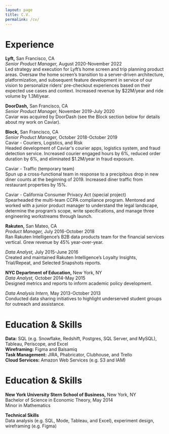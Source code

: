 ```yaml
---
layout: page
title: C.V.
permalink: /cv/
---
```

Experience
==
**Lyft,** San Francisco, CA  
*Senior Product Manager,* August 2020-November 2022  
Led strategy and execution for Lyft’s home screen and trip planning product areas. Oversaw the home screen’s transition to a server-driven architecture, platformization, and subsequent feature development in service of our vision to personalize riders’ pre-checkout experiences based on their expected use cases and context. Increased revenue by $22M/year and ride volume by 1.3M/year.  
  
**DoorDash,** San Francisco, CA  
*Senior Product Manager,* November 2019-July 2020  
Caviar was acquired by DoorDash (see the Block section below for details about my work on Caviar).  
  
**Block,** San Francisco, CA   
*Senior Product Manager,* October 2018-October 2019  
Caviar - Couriers, Logistics, and Risk   
Headed development of Caviar's courier apps, logistics system, and fraud detection service. Increased courier engaged hours by 6%, reduced order duration by 6%, and eliminated $1.2M/year in fraud exposure.  
  
Caviar - Traffic (temporary team)  
Spun up a cross-functional team in response to a precipitous drop in new diner counts at the beginning of 2019. Increased diner traffic from restaurant properties by 15%.  
  
Caviar - California Consumer Privacy Act (special project)  
Spearheaded the multi-team CCPA compliance program. Mentored and worked with a junior product manager to understand the legal landscape, determine the program’s scope, write specifications, and manage three engineering workstreams through launch.  
  
**Rakuten,** San Mateo, CA  
*Product Manager,* July 2016-October 2018  
Ran Rakuten Intelligence’s B2B data products team for the financial services vertical. Grew revenue by 45% year-over-year.  
  
*Data Analyst,* July 2015-June 2016  
Created and maintained Rakuten Intelligence’s Loyalty Insights, Trial/Repeat, and Selected Snapshots reports.  
  
**NYC Department of Education,** New York, NY  
*Data Analyst,* October 2014-May 2015  
Designed metrics and reports to inform academic policy development.  
  
*Data Analysis Intern,* May 2013-October 2013  
Conducted data sharing initiatives to highlight underserved student groups for outreach and assistance.  
  
  
Education & Skills
==
**Data:** SQL (e.g. Snowflake, Redshift, Postgres, SQL Server, and MySQL), Tableau, Periscope, and Excel  
**Wireframing:** Figma and Balsamiq  
**Task Management:** JIRA, Phabricator, Clubhouse, and Trello  
**Cloud Services:** Amazon Web Services (e.g. S3 and IAM)  
  
Education & Skills
==
**New York University Stern School of Business,** New York, NY  
Bachelor of Science in Economic Theory, May 2014  
Minor in Mathematics  
  
**Technical Skills**  
Data analysis (e.g. SQL, Mode, Tableau, and Excel), experiment design, wireframing (e.g. Figma)  
